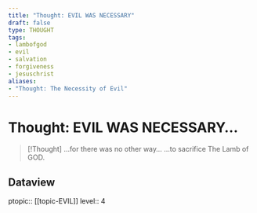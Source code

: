 ```yaml
---
title: "Thought: EVIL WAS NECESSARY"
draft: false
type: THOUGHT
tags:
- lambofgod
- evil
- salvation
- forgiveness
- jesuschrist
aliases:
- "Thought: The Necessity of Evil"
---
```

# Thought: EVIL WAS NECESSARY…
> [!Thought]
> …for there was no other way…
>…to sacrifice The Lamb of GOD.

## Dataview
ptopic:: [[topic-EVIL]]
level:: 4
